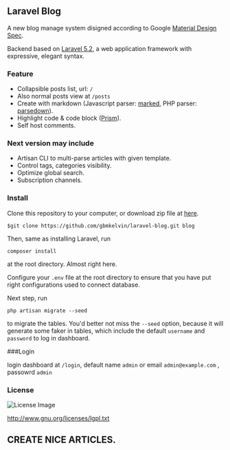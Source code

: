 ## Laravel Blog

A new blog manage system disigned according to Google [Material Design Spec](https://www.google.com/design/spec/material-design/introduction.html).

Backend based on [Laravel 5.2](https://laravel.com), a web application framework with expressive, elegant syntax.


### Feature

* Collapsible posts list, url: `/`
* Also normal posts view at `/posts`
* Create with markdown (Javascript parser: [marked](https://github.com/chjj/marked), PHP parser: [parsedown](https://github.com/erusev/parsedown)).
* Highlight code & code block ([Prism](http://prismjs.com)).
* Self host comments.

### Next version may include

* Artisan CLI to multi-parse articles with given template.
* Control tags, categories visibility.
* Optimize global search.
* Subscription channels.

### Install

Clone this repository to your computer, or download zip file at [here](https://github.com/gbmkelvin/laravel-blog/archive/master.zip).

    $git clone https://github.com/gbmkelvin/laravel-blog.git blog

Then, same as installing Laravel, run

    composer install

at the root directory. Almost right here.

Configure your `.env` file at the root directory to ensure that you have put right configurations used to connect database.

Next step, run

    php artisan migrate --seed

to migrate the tables. You'd better not miss the `--seed` option, because it will generate some faker in tables, which include the default `username` and `password` to log in dashboard.

###Login

login dashboard at `/login`, default name `admin` or email `admin@example.com` , passowrd `admin`

### License

![License Image](http://i.imgur.com/8ZtPnc7.png)

http://www.gnu.org/licenses/lgpl.txt


## CREATE NICE ARTICLES.
